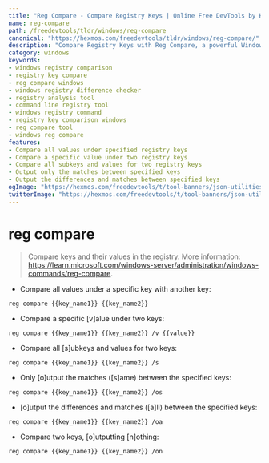 ```yaml
---
title: "Reg Compare - Compare Registry Keys | Online Free DevTools by Hexmos"
name: reg-compare
path: /freedevtools/tldr/windows/reg-compare
canonical: "https://hexmos.com/freedevtools/tldr/windows/reg-compare/"
description: "Compare Registry Keys with Reg Compare, a powerful Windows command line tool. Analyze registry differences and matches effortlessly. Free online tool, no registration required."
category: windows
keywords:
- windows registry comparison
- registry key compare
- reg compare windows
- windows registry difference checker
- registry analysis tool
- command line registry tool
- windows registry command
- registry key comparison windows
- reg compare tool
- windows reg compare
features:
- Compare all values under specified registry keys
- Compare a specific value under two registry keys
- Compare all subkeys and values for two registry keys
- Output only the matches between specified keys
- Output the differences and matches between specified keys
ogImage: "https://hexmos.com/freedevtools/t/tool-banners/json-utilities-banner.png"
twitterImage: "https://hexmos.com/freedevtools/t/tool-banners/json-utilities-banner.png"
---
```


# reg compare

> Compare keys and their values in the registry.
> More information: <https://learn.microsoft.com/windows-server/administration/windows-commands/reg-compare>.

- Compare all values under a specific key with another key:

`reg compare {{key_name1}} {{key_name2}}`

- Compare a specific [v]alue under two keys:

`reg compare {{key_name1}} {{key_name2}} /v {{value}}`

- Compare all [s]ubkeys and values for two keys:

`reg compare {{key_name1}} {{key_name2}} /s`

- Only [o]utput the matches ([s]ame) between the specified keys:

`reg compare {{key_name1}} {{key_name2}} /os`

- [o]utput the differences and matches ([a]ll) between the specified keys:

`reg compare {{key_name1}} {{key_name2}} /oa`

- Compare two keys, [o]utputting [n]othing:

`reg compare {{key_name1}} {{key_name2}} /on`

